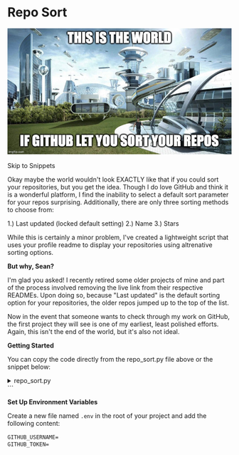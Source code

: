 # Repo Sort

![Repo Sort Banner](./assets/RS_meme1.jpg)

Skip to Snippets

Okay maybe the world wouldn't look EXACTLY like that if you could sort your repositories, but you get the idea. Though I do love GitHub and think it is a wonderful platform, I find the inability to select a default sort parameter for your repos surprising. Additionally, there are only three sorting methods to choose from:

1.) Last updated (locked default setting)
2.) Name
3.) Stars

While this is certainly a minor problem, I've created a lightweight script that uses your profile readme to display your repositories using altrenative sorting options.

**But why, Sean?**

I'm glad you asked! I recently retired some older projects of mine and part of the process involved removing the live link from their respective READMEs. Upon doing so, because "Last updated" is the default sorting option for your repositories, the older repos jumped up to the top of the list.

Now in the event that someone wants to check through my work on GitHub, the first project they will see is one of my earliest, least polished efforts. Again, this isn't the end of the world, but it's also not ideal.

**Getting Started**

You can copy the code directly from the repo_sort.py file above or the snippet below:

<details>
    <summary>repo_sort.py</summary>

    ```python
    import requests
    from operator import itemgetter
    import os
    from dotenv import load_dotenv
    import subprocess

    load_dotenv()

    username = os.getenv("GITHUB_USERNAME")
    token = os.getenv("GITHUB_TOKEN")

    url = f"https://api.github.com/users/{username}/repos"

    all_repos = []
    page = 1
    per_page = 30

    language_colors = {
        "HTML": "🔴",
        "JavaScript": "🟡",
        "Python": "🔵",
        "TypeScript": "🔵",
        "PHP": "🟣"
    }

    while True:
        response = requests.get(
            f"{url}?page={page}&per_page={per_page}", auth=(username, token)
        )

        if response.status_code == 200:
            repos = response.json()
            if repos:
                all_repos.extend(repos)
                page += 1
            else:
                break

        else:
            print(f"Failed to fetch repositories: {response.status_code}")
            break

    sorted_repos = sorted(all_repos, key=itemgetter('created_at'), reverse=True)

    # Static README content you want to keep above your repo list
    readme_content = """
    <a name="top"></a>

    # Hi, I'm <Name> 👋

    <table>
    <tr>
    <td>
    Introduce yourself here!
    </tr>
    </table>

    ### Skills/Tools:

    ![My Skills](https://skillicons.dev/icons?i=js,react,express,mongodb,nodejs,nextjs,threejs,tailwind,python,django,flask,postgres,postman,vercel,git)

    ### [Skip to Contributions](#contributions)

    ### Repositories sorted by date created:
    """

    repos_per_page = 30
    total_pages = (len(sorted_repos) + repos_per_page - 1) // repos_per_page

    for page_num in range(total_pages):
        readme_content += f"## Page {page_num + 1}\n\n"
    
        start_index = page_num * repos_per_page
        end_index = start_index + repos_per_page
        page_repos = sorted_repos[start_index:end_index]
    
        for index, repo in enumerate(page_repos):
            formatted_date = repo['created_at'][:10]
    
            # Reformat the date from YYYY-MM-DD to MM-DD-YYYY
            year, month, day = formatted_date.split('-')
            formatted_date = f"{month}-{day}-{year}"

            # Get the primary language and its color
            language = repo['language']
            language_color = language_colors.get(language, "")

            # Handle forked repos
            if repo['fork']:
                # Check if parent info is available
                if 'parent' not in repo:
                    # Make additional request to get the full repo details
                    repo_details_url = repo['url']
                    repo_details_response = requests.get(repo_details_url, auth=(username, token))
                
                    if repo_details_response.status_code == 200:
                        repo_details = repo_details_response.json()
                        if 'parent' in repo_details:
                            parent = repo_details['parent']['full_name']
                            fork_info = f"🍴 Forked from [{parent}](https://github.com/{parent})"
                        else:
                            fork_info = "🍴 Forked from unknown"
                    else:
                        print(f"Failed to fetch parent details: {repo_details_response.status_code}")
                        fork_info = "🍴 Forked from unknown"
                else:
                    parent = repo['parent']['full_name']
                    fork_info = f"🍴 Forked from [{parent}](https://github.com/{parent})"
            else:
                fork_info = ""

            # Add the repository to the README content
            readme_content += f"### [{repo['name']}]({repo['html_url']})\n"
            readme_content += f"{language_color} {language} • Created on {formatted_date}  \n{fork_info}\n\n"

            # Omit separator if it's the last repository on the page
            if index < len(page_repos) - 1:
                readme_content += "---\n\n"

    # Add an anchor tag at the end for "Skip to Contributions"
    readme_content += "\n<a name='contributions'></a>\n"

    # Add the "Back to Top" link at the bottom
    readme_content += """
    ### [Back to Top](#top)
    """

    # Write the generated content to the README.md file
    with open("README.md", "w") as readme_file:
        readme_file.write(readme_content)

    print("README.md updated with static content and paginated repositories.")

    # Stage the changes, commit, and push to GitHub using subprocess
    subprocess.run(["git", "add", "README.md"], check=True)
    subprocess.run(["git", "commit", "-m", "updated sorted repos"], check=True)
    subprocess.run(["git", "push"], check=True)

    print("Changes committed and pushed to GitHub.")
    
</details>```

**Set Up Environment Variables**

Create a new file named `.env` in the root of your project and add the following content:

```env
GITHUB_USERNAME=
GITHUB_TOKEN=
```